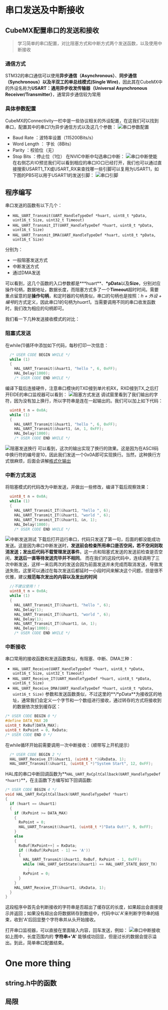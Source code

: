 # 串口发送及中断接收

## CubeMX配置串口的发送和接收
>学习简单的串口配置，对比阻塞方式和中断方式两个发送函数，以及使用中断接收

### 通信方式
STM32的串口通信可以使用**异步通信（Asynchronous）**、**同步通信（Synchronous）**以及半双工的**单总线模式(Single Wire)**，因此其在CubeMX中的外设名称为**USART：通用异步收发传输器（Universal Asynchronous Receiver/Transmitter）**，通常异步通信较为常用

### 具体参数配置
CubeMX的Connectivity一栏中是一些协议相关的外设配置，在这我们可以找到串口，配置其中的串口1为异步通信方式以及这几个参数：
![串口参数配置](assets\串口参数配置.png)
- Baud Rate ：波特率设置（115200Bits/s）
- Word Length ： 字长（8Bits）
- Parity ：校验位（无）
- Stop Bits ：停止位（1位）
在NVIC中断中勾选串口中断：
![串口中断使能](assets\串口中断使能.png)
在右侧芯片IO预览我们可以看到相应的串口IO口已经打开，我们也可以通过直接搜索USART1_TX或USART_RX来查找哪一些引脚可以复用为USART1，如下图的PB5可以用于USART1的发送引脚：
![串口引脚](assets\串口引脚.png)

## 程序编写
串口发送的函数有以下几个：
- ` HAL_UART_Transmit(UART_HandleTypeDef *huart, uint8_t *pData, uint16_t Size, uint32_t Timeout) `
- ` HAL_UART_Transmit_IT(UART_HandleTypeDef *huart, uint8_t *pData, uint16_t Size) `
- ` HAL_UART_Transmit_DMA(UART_HandleTypeDef *huart, uint8_t *pData, uint16_t Size) `

分别为：
- 一般阻塞发送方式
- 中断发送方式
- 通过DMA发送

可以看到，这几个函数的入口参数都是**\*huart**、**\*pData**以及**Size**，分别对应操作句柄，数据地址，数据长度，而阻塞方式多了一个**Timeout**超时时间。需要重点留意的是**操作句柄**，和定时器的句柄类似，串口的句柄也是按照：*h + 外设 + 编号*的方式定义，因此串口1的句柄为*huart1*。当需要调用不同的串口收发函数时，我们改为相应的句柄即可。

我们看一下几种发送接收模式的对比：
### 阻塞式发送
在while(1)循环中添加如下代码，每秒打印一次信息：
```c
  /* USER CODE BEGIN WHILE */
  while (1)
  {
    HAL_UART_Transmit(&huart1, "hello ", 6, 0xFF);
    HAL_Delay(1000);
    /* USER CODE END WHILE */
```
编译下载后连接硬件，注意串口模块的TXD接到单片机RX，RXD接到TX,之后打开EIDE的串口监视器可以看到：
![阻塞方式发送](assets\阻塞方式发送.png)
调试窗里看到了我们输出的字符，因为没有加上换行，所以字符串是连在一起输出的。我们可以加上如下代码：
```c
  uint8_t n = 0x0A;
  while (1)
  {
    HAL_UART_Transmit(&huart1, "hello ", 6, 0xFF);
    HAL_UART_Transmit(&huart1, &n, 1, 0xFF);
    HAL_Delay(1000);
    /* USER CODE END WHILE */
```
![阻塞发送换行](assets\阻塞发送换行.png)
可以看到，这次的输出实现了换行的效果。这是因为在ASCII码中换行符的编号是10，因此我们发送一个0x0A即可实现换行。当然，这种换行方式很麻烦，后面会讲解[格式化输出](.\串口的格式化输出)

### 中断方式发送
将阻塞模式的代码改为中断发送，并做出一些修改，编译下载后观察效果：
```c
  uint8_t n = 0x0A;
  while (1)
  {
    HAL_UART_Transmit_IT(&huart1, "hello ", 6);
    HAL_UART_Transmit_IT(&huart1, "world ", 6);
    HAL_UART_Transmit_IT(&huart1, &n, 1);
    HAL_Delay(1000);
    /* USER CODE END WHILE */
```
![中断发送测试](assets\中断发送测试.png)
下载后打开运行串口，代码只发送了第一句，后面的都没能成功发送。这是因为串口中断发送时，**发送前会检查所用串口是否空闲，若不空闲则取消发送；发出后代码不载管理发送事件**。这一点和阻塞式发送的发送前检查是否空闲，**发送后一直等待发送完毕并不相同**。
而在我们的这段代码中，连续调用了三次中断发送，这样一来后两次的发送会因为前面发送并未完成而取消发送，导致发送失败。这里可以通过在每次发送后都延时一小段时间来解决这个问题，但是很不优雅，建议**规范每次发出的内容以及发出的时间**
```c
  //不建议使用！！
  uint8_t n = 0x0A;
  while (1)
  {
    HAL_UART_Transmit_IT(&huart1, "hello ", 6);
    HAL_Delay(1);
    HAL_UART_Transmit_IT(&huart1, "world ", 6);
    HAL_Delay(1);
    HAL_UART_Transmit_IT(&huart1, &n, 1);
    HAL_Delay(1000);
    /* USER CODE END WHILE */
```

### 中断接收
串口常用的接收函数和发送函数类似，有阻塞、中断、DMA三种：
- ` HAL_UART_Receive(UART_HandleTypeDef *huart, uint8_t *pData, uint16_t Size, uint32_t Timeout) `
- ` HAL_UART_Receive_IT(UART_HandleTypeDef *huart, uint8_t *pData, uint16_t Size) `
- ` HAL_UART_Receive_DMA(UART_HandleTypeDef *huart, uint8_t *pData, uint16_t Size) `
参数和发送函数类似，不过这里的**/*pData**为接收区的地址，通常我们会定义一个字节和一个数组进行接收，通过转存的方式将接收到的数据依次放到缓存区：
```c
/* USER CODE BEGIN 0 */
#define DATA_MAX 20
uint8_t RxBuf[DATA_MAX];
uint8_t RxPoint = 0, RxData;
/* USER CODE END 0 */
```
在while循环开始前需要调用一次中断接收：（顺带写上开机提示）
```c
  /* USER CODE BEGIN 2 */
  HAL_UART_Receive_IT(&huart1, (uint8_t *)&RxData, 1);
  HAL_UART_Transmit(&huart1, (uint8_t *)"System Start", 12, 0xFF);
```
HAL库的串口中断回调函数为**`HAL_UART_RxCpltCallback(UART_HandleTypeDef *huart)`**，在主函数下方编写如下回调函数:
```c
/* USER CODE BEGIN 4 */
void HAL_UART_RxCpltCallback(UART_HandleTypeDef *huart)
{
  if (huart == &huart1)
  {
    if (RxPoint >= DATA_MAX)
    {
      RxPoint = 0;
      HAL_UART_Transmit(&huart1, (uint8_t *)"Data Out!", 9, 0xFF);
    }
    else
    {
      RxBuf[RxPoint++] = RxData;
      if ((RxBuf[RxPoint - 1] == 'A'))
      {
        HAL_UART_Transmit(&huart1, RxBuf, RxPoint - 1, 0xFF);
        while (HAL_UART_GetState(&huart1) == HAL_UART_STATE_BUSY_TX)
          ;
        RxPoint = 0;
      }
    }
    HAL_UART_Receive_IT(&huart1, &RxData, 1);
  }
}
```
这段程序中首先会判断接收的字符串是否超出了缓存区的长度，如果超出会直接提示并返回；如果没有超出会将数据转存到数组中，代码中以'A'来判断字符串的结束，收到'A'后回显整个字符串并从头开始接收。

打开串口监视器，可以直接在里面输入内容，回车发送，例如：
![串口中断接收](assets\串口中断接收.png)
如上图中，长度范围内的 **字符串+'A'** 能够成功回显，但是过长的数据会提示溢出。到此，简单串口配置结束。
# One more thing
## string.h中的函数
## 局限